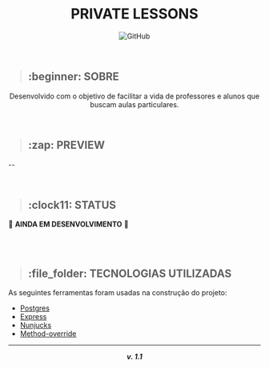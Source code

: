 

**<h1 align="center"> PRIVATE LESSONS </h1>**

<p align="center">
<img alt="GitHub" src="https://img.shields.io/github/license/Rellyso/private-lessons?color=1e8bc3&style=flat-square">
</p>

<br>

> <h2>:beginner: SOBRE</h2>

<p align="center">
Desenvolvido com o objetivo de facilitar a vida de professores e alunos que buscam aulas particulares.
</p>

<br>


> <h2>:zap: PREVIEW</h2>

--


<br>

> <h2>:clock11: STATUS</h2>

:construction: **AINDA EM DESENVOLVIMENTO** :construction:  

<br>

<br>

> <h2>:file_folder: TECNOLOGIAS UTILIZADAS</h2>

As seguintes ferramentas foram usadas na construção do projeto:

- [Postgres](https://www.postgresql.org/)
- [Express](https://expressjs.com/pt-br/)
- [Nunjucks](https://mozilla.github.io/nunjucks/)
- [Method-override](https://www.npmjs.com/package/method-override)

----------

 ***<p align="center">v. 1.1</p>***
